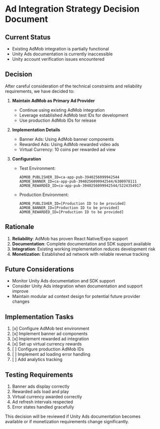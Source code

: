 # Ad Integration Strategy Decision Document

## Current Status
- Existing AdMob integration is partially functional
- Unity Ads documentation is currently inaccessible
- Unity account verification issues encountered

## Decision
After careful consideration of the technical constraints and reliability requirements, we have decided to:

1. **Maintain AdMob as Primary Ad Provider**
   - Continue using existing AdMob integration
   - Leverage established AdMob test IDs for development
   - Use production AdMob IDs for release

2. **Implementation Details**
   - Banner Ads: Using AdMob banner components
   - Rewarded Ads: Using AdMob rewarded video ads
   - Virtual Currency: 10 coins per rewarded ad view

3. **Configuration**
   - Test Environment:
     ```
     ADMOB_PUBLISHER_ID=ca-app-pub-3940256099942544
     ADMOB_BANNER_ID=ca-app-pub-3940256099942544/6300978111
     ADMOB_REWARDED_ID=ca-app-pub-3940256099942544/5224354917
     ```
   - Production Environment:
     ```
     ADMOB_PUBLISHER_ID=[Production ID to be provided]
     ADMOB_BANNER_ID=[Production ID to be provided]
     ADMOB_REWARDED_ID=[Production ID to be provided]
     ```

## Rationale
1. **Reliability**: AdMob has proven React Native/Expo support
2. **Documentation**: Complete documentation and SDK support available
3. **Integration**: Existing working implementation reduces development risk
4. **Monetization**: Established ad network with reliable revenue tracking

## Future Considerations
- Monitor Unity Ads documentation and SDK support
- Consider Unity Ads integration when documentation and support improve
- Maintain modular ad context design for potential future provider changes

## Implementation Tasks
1. [x] Configure AdMob test environment
2. [x] Implement banner ad components
3. [x] Implement rewarded ad integration
4. [x] Set up virtual currency rewards
5. [ ] Configure production AdMob IDs
6. [ ] Implement ad loading error handling
7. [ ] Add analytics tracking

## Testing Requirements
1. Banner ads display correctly
2. Rewarded ads load and play
3. Virtual currency awarded correctly
4. Ad refresh intervals respected
5. Error states handled gracefully

This decision will be reviewed if Unity Ads documentation becomes available or if monetization requirements change significantly.
